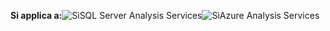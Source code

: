 **Si applica a:**![Sì](media/yes.png)SQL Server Analysis Services![Sì](media/yes.png)Azure Analysis Services